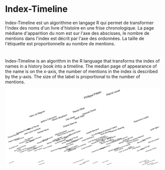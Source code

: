 # Index-Timeline
Index-Timeline est un algorithme en langage R qui permet de transformer l'index des noms d'un livre d'histoire en une frise chronologique. La page médiane d'apparition du nom est sur l'axe des abscisses, le nombre de mentions dans l'index est décrit par l'axe des ordonnées. La taille de l'étiquette est proportionnelle au nombre de mentions.
#
Index-Timeline is an algorithm in the R language that transforms the index of names in a history book into a timeline. The median page of appearance of the name is on the x-axis, the number of mentions in the index is described by the y-axis. The size of the label is proportional to the number of mentions.

![Index-Timeline du livre Abel Bonnard, Plume de la collaboration, Benjamin Azoulay, Perrin, 2023, 380p.](https://raw.githubusercontent.com/benjyazoulay/index-timeline/main/index.png)
